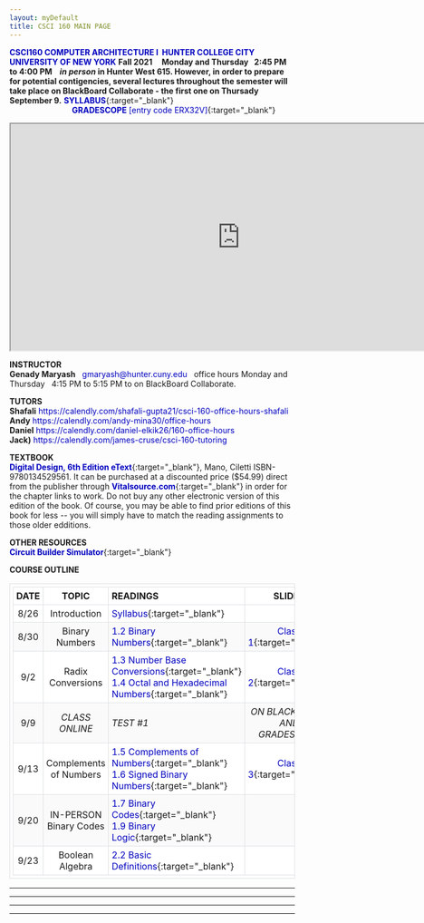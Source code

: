 ```yaml
---
layout: myDefault
title: CSCI 160 MAIN PAGE
---
```


**[CSCI160 COMPUTER ARCHITECTURE I &nbsp;HUNTER COLLEGE CITY UNIVERSITY OF NEW YORK](index.html)**
**Fall 2021 &nbsp; &nbsp; Monday and Thursday &nbsp; 2:45 PM to 4:00 PM &nbsp;&nbsp; *in person* in Hunter West 615. However, in order to prepare for potential contigencies, several lectures throughout the semester will take place on BlackBoard Collaborate - the first one on Thursady September 9.**
[**SYLLABUS**](syllabus.html "CSCI 160 Computer Architecture I"){:target="_blank"}&nbsp; &nbsp; &nbsp; &nbsp; &nbsp; &nbsp; &nbsp; &nbsp; &nbsp; &nbsp; &nbsp; &nbsp; &nbsp; &nbsp; &nbsp; &nbsp; &nbsp; &nbsp; &nbsp; &nbsp; &nbsp; &nbsp; &nbsp; &nbsp; &nbsp; &nbsp; &nbsp; &nbsp; &nbsp; &nbsp; &nbsp; &nbsp; &nbsp; &nbsp; &nbsp; &nbsp; &nbsp; &nbsp; &nbsp; &nbsp; &nbsp; 
[**GRADESCOPE** [entry code ERX32V]](https://www.gradescope.com/courses/271549 "CSCI 160 entry code ERX32V"){:target="_blank"}  
  
  
  
<iframe src="https://docs.google.com/spreadsheets/d/1no0KBpltR5dlMFBmZ4Oi5Lp8ZyU2qy2yxiz-mH6-VXg/pubhtml?gid=0&single=true&widget=true&headers=false" width=810px height=400px ></iframe>
  
  
**INSTRUCTOR**  
**Genady Maryash** &nbsp; gmaryash@hunter.cuny.edu &nbsp; office hours Monday and Thursday &nbsp; 4:15 PM to 5:15 PM to on BlackBoard Collaborate.  
  
**TUTORS**  
**Shafali** 
https://calendly.com/shafali-gupta21/csci-160-office-hours-shafali  
**Andy** 
https://calendly.com/andy-mina30/office-hours  
**Daniel** 
https://calendly.com/daniel-elkik26/160-office-hours  
**Jack)** 
https://calendly.com/james-cruse/csci-160-tutoring  
  
**TEXTBOOK**  
[**Digital Design, 6th Edition eText**](https://www.pearson.com/store/p/mano-ciletti-digital-design-with-an-introduction-to-the-verilog-hdl-vhdl-and-systemverilog-6-e/3100003043990/9780137208333){:target="_blank"}, Mano, Ciletti ISBN-9780134529561. It can be purchased at a discounted price ($54.99) direct from the publisher through [**Vitalsource.com**](https://bookshelf.vitalsource.com/#/books/9780134529561/epubcfi/6/2%5B%3Bvnd.vst.idref%3Dcover%5D!/4/2%5Bvst-image-button-81818%5D%400:0){:target="_blank"} in order for the chapter links to work.  Do not buy any other electronic version of this edition of the book. Of course, you may be able to find prior editions of this book for less -- you will simply have to match the reading assignments to those older edditions.  
  
**OTHER RESOURCES**  
[**Circuit Builder Simulator**](https://logic.ly/demo/){:target="_blank"}  
  
  
**COURSE OUTLINE**  
  
 DATE | TOPIC | READINGS | SLIDES | ASSIGNMENTS 
 :---: | :---: | --- | :---: | ---: 
 8/26 | Introduction | [Syllabus](syllabus.html){:target="_blank"} |  | [Homework&nbsp;0](hw.html#00){:target="_blank"}&nbsp;due&nbsp;8/30 
 8/30 | Binary Numbers | [1.2 Binary Numbers](https://bookshelf.vitalsource.com/#/books/9780134529561/epubcfi/6/18%5B%3Bvnd.vst.idref%3DP70010139700000000000000000001E8%5D!/4/6%400:0){:target="_blank"} | [Class 1](slides/class_01_introduction.pdf){:target="_blank"} | [Homework&nbsp;1](hw.html#01){:target="_blank"}&nbsp;due&nbsp;9/2 
 9/2 | Radix Conversions | [1.3 Number Base Conversions](https://bookshelf.vitalsource.com/#/books/9780134529561/epubcfi/6/20%5B%3Bvnd.vst.idref%3DP7001013970000000000000000000287%5D!/4/2%5BP7001013970000000000000000000287%5D/2/2%5BP700101397000000000000000000D390%5D/2%400:0){:target="_blank"}<br/>[1.4 Octal and Hexadecimal Numbers](https://bookshelf.vitalsource.com/#/books/9780134529561/epubcfi/6/22%5B%3Bvnd.vst.idref%3DP7001013970000000000000000000362%5D!/4/2%5BP7001013970000000000000000000362%5D/2/2%5BP700101397000000000000000000D45A%5D/2%400:0){:target="_blank"} | [Class 2](slides/class_2_conversions.pdf){:target="_blank"} | [**Binary&nbsp;Multiplication**](https://byjus.com/maths/binary-multiplication/){:target="_blank"}<br>[**Binary&nbsp;Division**](https://byjus.com/maths/binary-division/#:~:text=What%20is%20Binary%20Division%3F,division%20problems%20using%20binary%20operations.){:target="_blank"}<br/>[Homework&nbsp;2](hw.html#02){:target="_blank"}&nbsp;due&nbsp;9/9 
 9/9 | *CLASS ONLINE* | *TEST #1* | *ON BLACKBOARD AND GRADESCOPE* | 
 9/13 | Complements of Numbers | [1.5 Complements of Numbers](https://bookshelf.vitalsource.com/#/books/9780134529561/epubcfi/6/24%5B%3Bvnd.vst.idref%3DP7001013970000000000000000000411%5D!/4/2%5BP7001013970000000000000000000411%5D/2/2%5BP700101397000000000000000000D4FF%5D/2%400:0){:target="_blank"}<br/>[1.6 Signed Binary Numbers](https://bookshelf.vitalsource.com/#/books/9780134529561/epubcfi/6/26%5B%3Bvnd.vst.idref%3DP700101397000000000000000000048E%5D!/4/2%5BP700101397000000000000000000048E%5D/2/2%5BP700101397000000000000000000D563%5D/4%400:0){:target="_blank"} | [Class 3](slides/class_3_complements.pdf){:target="_blank"} | [Homework&nbsp;3](hw.html#03){:target="_blank"}&nbsp;due&nbsp;9/16 
 9/20 | IN-PERSON Binary Codes | [1.7 Binary Codes](https://bookshelf.vitalsource.com/#/books/9780134529561/epubcfi/6/28%5B%3Bvnd.vst.idref%3DP7001013970000000000000000000594%5D!/4/2%5BP7001013970000000000000000000594%5D/2/2%5BP700101397000000000000000000D655%5D/4%400:0){:target="_blank"}<br/>[1.9 Binary Logic](https://bookshelf.vitalsource.com/#/books/9780134529561/epubcfi/6/32%5B%3Bvnd.vst.idref%3DP700101397000000000000000000090E%5D!/4/2%5BP700101397000000000000000000090E%5D/2/2%5BP700101397000000000000000000D9A7%5D/2%400:0){:target="_blank"} |  | [Homework&nbsp;4](hw.html#04){:target="_blank"}&nbsp;due&nbsp;9/23 
 9/23 | Boolean Algebra | [2.2 Basic Definitions](https://bookshelf.vitalsource.com/#/books/9780134529561/epubcfi/6/44%5B%3Bvnd.vst.idref%3DP7001013970000000000000000000AE4%5D!/4/2%5BP7001013970000000000000000000AE4%5D/2/2%5BP700101397000000000000000000DB2E%5D/2%400:0){:target="_blank"} |  | [Homework&nbsp;5](hw.html#05){:target="_blank"}&nbsp;due&nbsp;9/27 
  
  
---  
  
  
---  

<!-- 

 
[Class 4](slides/class_4_binary_codes.pdf){:target="_blank"} 
[Class 5](slides/class_05_boolean_algebra.pdf){:target="_blank"}


 6/8 | Axioms | [2.3 Axiomatic Definition](https://bookshelf.vitalsource.com/#/books/9780134529561/epubcfi/6/46%5B%3Bvnd.vst.idref%3DP7001013970000000000000000000B17%5D!/4/2%5BP7001013970000000000000000000B17%5D/2/2%5BP700101397000000000000000000DB58%5D/2%400:0){:target="_blank"} | [Class 6](slides/class_06_axioms.pdf){:target="_blank"} | [Homework&nbsp;6](hw.html#06){:target="_blank"}&nbsp;due&nbsp;6/9 
 6/9 | Functions and Proofs | [2.4 Theorems and Properties](https://bookshelf.vitalsource.com/#/books/9780134529561/epubcfi/6/48%5B%3Bvnd.vst.idref%3DP7001013970000000000000000000C92%5D!/4/2%5BP7001013970000000000000000000C92%5D/2/2%5BP700101397000000000000000000DC80%5D/4%400:0){:target="_blank"}<br/>[2.5 Boolean Functions](https://bookshelf.vitalsource.com/#/books/9780134529561/epubcfi/6/50%5B%3Bvnd.vst.idref%3DP7001013970000000000000000000E2A%5D!/4/2%5BP7001013970000000000000000000E2A%5D/2/2%5BP700101397000000000000000000DDF2%5D/2%400:0){:target="_blank"} | [Class 7](slides/class_07_theorems.pdf){:target="_blank"} | [Homework&nbsp;7](hw.html#07){:target="_blank"}&nbsp;due&nbsp;6/10 
 6/10 | Compound Operators | [2.7 Other Logic Operations](https://bookshelf.vitalsource.com/#/books/9780134529561/epubcfi/6/54%5B%3Bvnd.vst.idref%3DP7001013970000000000000000001148%5D!/4/2%5BP7001013970000000000000000001148%5D/2/2%5BP700101397000000000000000000E0B5%5D/4%400:0){:target="_blank"} | [Class 8](slides/class_08_other_logic_operations.pdf){:target="_blank"} | [Homework&nbsp;8](hw.html#08){:target="_blank"}&nbsp;due&nbsp;6/14 
 6/14 | Logic Gates | [2.8 Digital Logic Gates](https://bookshelf.vitalsource.com/#/books/9780134529561/epubcfi/6/56%5B%3Bvnd.vst.idref%3DP700101397000000000000000000129F%5D!/4/2%5BP700101397000000000000000000129F%5D/2/2%5BP700101397000000000000000000E206%5D/2%400:0){:target="_blank"} | [Class 9](slides/class_09_logic_gates.pdf){:target="_blank"}<br/>[Mano](slides/mano09.pdf){:target="_blank"} | 
 6/15 | Canonical vs Standard | [2.6 Canonical,&nbsp;Standard&nbsp;Forms](https://bookshelf.vitalsource.com/#/books/9780134529561/epubcfi/6/52%5B%3Bvnd.vst.idref%3DP7001013970000000000000000000F17%5D!/4/2%5BP7001013970000000000000000000F17%5D/2/2%5BP700101397000000000000000000DEC0%5D/2%400:0){:target="_blank"} | [Class&nbsp;10](slides/class_10_canonical_standard.pdf){:target="_blank"} | [Homework&nbsp;10](hw.html#10){:target="_blank"}&nbsp;due&nbsp;6/16 
 6/16 | Gate Level Minimisation | [3.2 The Map Method](https://bookshelf.vitalsource.com/#/books/9780134529561/epubcfi/6/70%5B%3Bvnd.vst.idref%3DP700101397000000000000000000154D%5D!/4/2%5BP700101397000000000000000000154D%5D/2/2%5BP700101397000000000000000000E446%5D/2%400:0){:target="_blank"}<br/>[3.3 Four-Variable K-Map](https://bookshelf.vitalsource.com/#/books/9780134529561/epubcfi/6/72%5B%3Bvnd.vst.idref%3DP70010139700000000000000000015EB%5D!/4/2%5BP70010139700000000000000000015EB%5D/2/2%5BP700101397000000000000000000E4BE%5D/2%400:0){:target="_blank"} | [Class&nbsp;11](slides/class_11_karnaugh_maps.pdf){:target="_blank"} | 
 6/17 | Review |  |  | 
 6/21 | MIDTERM |  |  | 
 6/22 | 5-Var K-map | [4.3 Analysis of Combinational Circuits](https://bookshelf.vitalsource.com/#/books/9780134529561/epubcfi/6/100%5B%3Bvnd.vst.idref%3DP7001013970000000000000000001D61%5D!/4/6%400:0){:target="_blank"} | [Class&nbsp;12](slides/class_12_more_maps.pdf){:target="_blank"} | [Homework&nbsp;12](hw.html#12){:target="_blank"}&nbsp;due&nbsp;6/23 
 6/23 | 7-Segment Display | [3.5 Don't-Care Conditions](https://bookshelf.vitalsource.com/#/books/9780134529561/epubcfi/6/76%5B%3Bvnd.vst.idref%3DP700101397000000000000000000170D%5D!/4/2%5BP700101397000000000000000000170D%5D/2/2%5BP700101397000000000000000000E5B4%5D/2%400:0){:target="_blank"} | [Class&nbsp;13](slides/class_13_7_segment_display.pdf){:target="_blank"} | [Homework&nbsp;13](hw.html#13){:target="_blank"}&nbsp;due&nbsp;6/24 
 6/24 | Tabulation Method | [Quine-McCluskey<br/>Tabular Method](https://www.tutorialspoint.com/digital_circuits/digital_circuits_quine_mccluskey_tabular_method.htm#:~:text=Quine%2DMcClukey%20tabular%20method%20is,of%20the%20given%20Boolean%20function.){:target="_blank"} | [Class&nbsp;14](slides/class_14_tabulation_method.pdf){:target="_blank"} | [Homework&nbsp;14](hw.html#14){:target="_blank"}&nbsp;due&nbsp;6/28 
 6/28 | Tabular Method of Minimisation | [Prime Implicant Table](https://www.geeksforgeeks.org/prime-implicant-chart-for-minimizing-cyclic-boolean-functions/){:target="_blank"} | [Class&nbsp;15](slides/class_15_prime_implicant_table.pdf){:target="_blank"} | [Homework&nbsp;15](hw.html#15){:target="_blank"}&nbsp;due&nbsp;6/29 
 6/29 | Adders | [4.4 Design Procedure](https://bookshelf.vitalsource.com/#/books/9780134529561/epubcfi/6/102%5B%3Bvnd.vst.idref%3DP7001013970000000000000000001E45%5D!/4/6%400:0){:target="_blank"} | [Class&nbsp;16](slides/class_16_half_full_adder.pdf){:target="_blank"} | [Homework&nbsp;15](hw.html#15){:target="_blank"}&nbsp;due&nbsp;6/30 
 6/30 | Subtractors | [4.5 Binary Adders and Subtractors](https://bookshelf.vitalsource.com/#/books/9780134529561/epubcfi/6/104%5B%3Bvnd.vst.idref%3DP7001013970000000000000000001F26%5D!/4/2%5BP7001013970000000000000000001F26%5D/2/2%5BP700101397000000000000000000ECA7%5D/2%400:0){:target="_blank"} | [Class&nbsp;17](slides/class_17_half_full_subtractor.pdf){:target="_blank"} | [Homework&nbsp;16](hw.html#16){:target="_blank"}&nbsp;due&nbsp;7/1 
 7/1 | Controlled Input | [4.11 Multiplexers](https://bookshelf.vitalsource.com/#/books/9780134529561/epubcfi/6/116%5B%3Bvnd.vst.idref%3DP700101397000000000000000000252B%5D!/4/2%5BP700101397000000000000000000252B%5D/2/2%5BP700101397000000000000000000F251%5D/2%400:0){:target="_blank"} | [Class&nbsp;18,<br/>FlipFlops](slides/class_18_controlled_input.pdf){:target="_blank"} | [Homework&nbsp;17](hw.html#16){:target="_blank"}&nbsp;due&nbsp;7/6 
 7/6 | Flip-Flops, Clock | [5.4&nbsp;Storage&nbsp;Elements:&nbsp;FlipFlops](https://bookshelf.vitalsource.com/#/books/9780134529561/epubcfi/6/140%5B%3Bvnd.vst.idref%3DP7001013970000000000000000002C7F%5D!/4/2%5BP7001013970000000000000000002C7F%5D/2/2%5BP700101397000000000000000000F857%5D/2%400:0){:target="_blank"} | [Class&nbsp;19](slides/class_19_flip_flops.pdf){:target="_blank"} | [Homework&nbsp;18](hw.html#18){:target="_blank"}&nbsp;due&nbsp;7/7
 7/7 | Racing Problem | [RP Lecture Animation](https://www.icloud.com/keynote/0b7yKA17bN9L6RogUHAtZluag#class%5F20%5Fracing%5Fproblem){:target="_blank"} | [Class&nbsp;20](slides/class_20_racing_problem.pdf){:target="_blank"} | 
 7/8 | J K Flip Flop<br/>and Review | [J K Lecture Animation](https://www.icloud.com/keynote/0NrlaM7Y-l4-ifLDppBZ_bTOQ#Class_21_and_Review){:target="_blank"} | [Class&nbsp;21](slides/class_21_jk_flipflop_and_review.pdf){:target="_blank"} | 
 7/12 | FINAL | EXAM |  | 
  



  
Class 20 Racetrack Problem 
https://www.icloud.com/keynote/0b7yKA17bN9L6RogUHAtZluag#class%5F20%5Fracing%5Fproblem

Class 21 JK Flip Flop and Review
https://www.icloud.com/keynote/0NrlaM7Y-l4-ifLDppBZ_bTOQ#Class_21_and_Review

 **5/24** | **Monday** | **11:30 AM to 1:30 PM** | **FINAL EXAM** | 
 n.a./n.a. | More Polimorphism |  | [*More&nbsp;Polymorphism*](slides/11_prime_additional_polymorphism.pdf){:target="_blank"} | 
 n.a./n.a. | Heaps | [Chapter&nbsp;17](https://bookshelf.vitalsource.com/#/books/9780134477473/epubcfi/6/344%5B%3Bvnd.vst.idref%3DP7001011925000000000000000004C48%5D!/4/2%5BP7001011925000000000000000004C48%5D/2/2%5BP700101192500000000000000000CB0A%5D/4%400:0){:target="_blank"} | [Heaps](slides/23_heaps.pdf){:target="_blank"} | 
 n.a./n.a. | Dictionaries and Hashing | [Chapter&nbsp;18.1](https://bookshelf.vitalsource.com/#/books/9780134477473/epubcfi/6/368%5B%3Bvnd.vst.idref%3DP7001011925000000000000000005125%5D!/4/2%5BP7001011925000000000000000005125%5D/2/2%5BP700101192500000000000000000CF16%5D/2%400:0){:target="_blank"}[&nbsp;&&nbsp;18.4](https://bookshelf.vitalsource.com/#/books/9780134477473/epubcfi/6/374%5B%3Bvnd.vst.idref%3DP7001011925000000000000000005385%5D!/4/2%5BP7001011925000000000000000005385%5D/2/2%5BP700101192500000000000000000D110%5D/4%400:0){:target="_blank"} | [Dictionaries and Hashing](slides/24_dictionaries_hashing.pdf){:target="_blank"} | 
 n.a./n.a. | STL | [C++&nbsp;Interlude&nbsp;8](https://bookshelf.vitalsource.com/#/books/9780134477473/epubcfi/6/428%5B%3Bvnd.vst.idref%3DP7001011925000000000000000005DB5%5D!/4/2%5BP7001011925000000000000000005DB5%5D/2%400:0){:target="_blank"} | [STL](slides/i8_stl.pdf){:target="_blank"} | 
  

### Instructor Evaluations:
**Computer: [www.hunter.cuny.edu/te](http://www.hunter.cuny.edu/te){:target="_blank"}**  

**Smartphone: [www.hunter.cuny.edu/mobilete](http://www.hunter.cuny.edu/mobilete){:target="_blank"}**
 
 -->  
   
---  
  

<!-- 
 4/22 |  |  |  | [**Project&nbsp;4**&nbsp;**due&nbsp;11/16**](projects/project_4_/project_4_.html){:target="_blank"} 
 4/26 |  |  |  | [**Project&nbsp;5**&nbsp;**due&nbsp;12/13**](projects/project_5_/project_5_.html){:target="_blank"} 


 9/14 |  |  |  | 
   
   
 9/30 |  |  |  |  
 10/1 |  |  |  | 

 10/19 |  |  |  | 
 10/22 |  |  |  | 
 12/07 |  |  |  | 
 12/09 | REVIEW 1 |  |  | 
 12/10 | REVIEW 2 |  |  | 
  





! NOT ON THIS EXAM !

[![](files/video.png)](https://www.dropbox.com/s/xlolhdjk1q0anhf/6_15.mkv?dl=0){:target="_blank"} &nbsp; &nbsp; 

[**Project&nbsp;6**&nbsp;**due&nbsp;12/16**](projects/project_6_/project_6_.html){:target="_blank"} 
[**Project&nbsp;2**&nbsp;**due&nbsp;6/10**](projects/project_2/project_2.html){:target="_blank"} 
[**Project&nbsp;1**&nbsp;**due&nbsp;9/14**](projects/project_1_/project_1_.html){:target="_blank"}


 7/2 | Review | ( Hashing, Heaps, and STL are | NOT in the exam ) &nbsp; | [**Project&nbsp;6**&nbsp;**due&nbsp;7/6**](projects/project_6/project_6.html){:target="_blank"} 
 
 [C++&nbsp;Interlude&nbsp;2](https://bookshelf.vitalsource.com/#/books/9780134477473/epubcfi/6/98%5B%3Bvnd.vst.idref%3DP700101192500000000000000000151A%5D!/4/2%5BP700101192500000000000000000151A%5D/2/2%5BP7001011925000000000000000009D22%5D/4%400:0){:target="_blank"}
 
 -->
  
---  
  
  
<style>hr{border: 0;height: 0; border-top: 1px solid rgba(0, 0, 0, 0.1);}table{border-collapse: collapse;}table, td, th {text-align: left;padding:5px;border: 1px solid #dee1e4;}tr:nth-child(even) {background-color: #fafafa;}tr:nth-child(odd) {background-color: #ffffff;}hr.style-six{border: 0;height: 0; border-top: 1px solid rgba(0, 0, 0, 0.1);border-bottom: 1px solid rgba(255, 255, 255, 0.3);}a:link{text-decoration: none;color: #0000BF;}a:visited{text-decoration:none;color: #0000BF;}a:hover {text-decoration: none;color:#0000FF;}a:active {text-decoration:none;color:#00007F;}</style>
